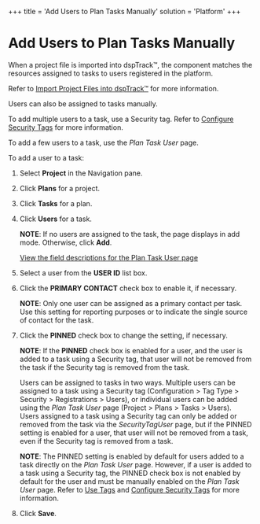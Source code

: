 +++
title = 'Add Users to Plan Tasks Manually'
solution = 'Platform'
+++

# Add Users to Plan Tasks Manually

When a project file is imported into dspTrack™, the component matches
the resources assigned to tasks to users registered in the platform.

Refer to [Import Project Files into
dspTrack™](Import_Project_Files_into_dspTrack) for more
information.

Users can also be assigned to tasks manually.

To add multiple users to a task, use a Security tag. Refer to [Configure
Security Tags](Configure_Security_Tags) for more information.

To add a few users to a task, use the *Plan Task User* page.

To add a user to a task:

1.  Select **Project** in the Navigation pane.

2.  Click **Plans** for a project.

3.  Click **Tasks** for a plan.

4.  Click **Users** for a task.
    
    **NOTE**: If no users are assigned to the task, the page displays in
    add mode. Otherwise, click
    <span style="font-weight: bold;">Add</span>.
    
    [View the field descriptions for the Plan Task User
    page](../Page_Desc/Plan_Task_User)

5.  Select a user from the **USER ID** list box.

6.  Click the **PRIMARY CONTACT** check box to enable it, if necessary.
    
    **NOTE**: Only one user can be assigned as a primary contact per
    task. Use this setting for reporting purposes or to indicate the
    single source of contact for the task.

7.  Click the **PINNED** check box to change the setting, if necessary.
    
    **NOTE**: If the **PINNED** check box is enabled for a user, and the
    user is added to a task using a Security tag, that user will not be
    removed from the task if the Security tag is removed from the
    task.  
      
    Users can be assigned to tasks in two ways. Multiple users can be
    assigned to a task using a Security tag (Configuration \> Tag Type
    \> Security \> Registrations \> Users), or individual users can be
    added using the *Plan Task User* page (Project \> Plans \> Tasks \>
    Users).  
    Users assigned to a task using a Security tag can only be added or
    removed from the task via the *SecurityTagUser* page, but if the
    PINNED setting is enabled for a user, that user will not be removed
    from a task, even if the Security tag is removed from a task.
    
    <span style="font-weight: bold;">NOTE</span>: The PINNED setting is
    enabled by default for users added to a task directly on the *Plan
    Task User*<span> </span>page. However, if a user is added to a task
    using a Security tag, the PINNED check box is not enabled by default
    for the user and must be manually enabled on the *Plan Task User*
    page. Refer to [Use Tags](Use_Tags) and [Configure Security
    Tags](Configure_Security_Tags) for more information.

8.  Click **Save**.
